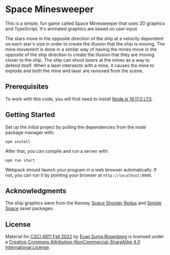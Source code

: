 # Space Minesweeper
This is a simple, fun game called Space Minesweeper that uses 2D graphics and TypeScript. It's animated graphics are based on user input. 

The stars move in the opposite direction of the ship at a velocity dependent on each star's size in order to create the illusion that the ship is moving. The mine movement is done in a similar way of having the mines move in the opposite of the ship direction to create the illusion that they are moving closer to the ship. The ship can shoot lasers at the mines as a way to defend itself. When a laser intersects with a mine, it causes the mine to explode and both the mine and laser are removed from the scene.

## Prerequisites

To work with this code, you will first need to install [Node.js 16.17.0 LTS](https://nodejs.org/).

## Getting Started

Set up the initial project by pulling the dependencies from the node package manager with:

```
npm install
```
After that, you can compile and run a server with:
```
npm run start
```

Webpack should launch your program in a web browser automatically.  If not, you can run it by pointing your browser at `http://localhost:8080`.

## Acknowledgments

The ship graphics were from the Kenney [Space Shooter Redux](https://www.kenney.nl/assets/space-shooter-redux) and [Simple Space](https://www.kenney.nl/assets/simple-space) asset packages.

## License

Material for [CSCI 4611 Fall 2022](https://csci-4611-fall-2022.github.io) by [Evan Suma Rosenberg](https://illusioneering.umn.edu/) is licensed under a [Creative Commons Attribution-NonCommercial-ShareAlike 4.0 International License](http://creativecommons.org/licenses/by-nc-sa/4.0/).
